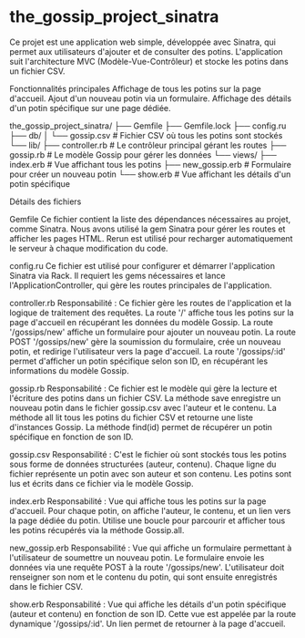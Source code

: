 # the_gossip_project_sinatra

Ce projet est une application web simple, développée avec Sinatra, qui permet aux utilisateurs d'ajouter et de consulter des potins. L'application suit l'architecture MVC (Modèle-Vue-Contrôleur) et stocke les potins dans un fichier CSV.

Fonctionnalités principales
Affichage de tous les potins sur la page d'accueil.
Ajout d'un nouveau potin via un formulaire.
Affichage des détails d'un potin spécifique sur une page dédiée.

the_gossip_project_sinatra/
├── Gemfile
├── Gemfile.lock
├── config.ru
├── db/
│   └── gossip.csv          # Fichier CSV où tous les potins sont stockés
└── lib/
    ├── controller.rb       # Le contrôleur principal gérant les routes
    ├── gossip.rb           # Le modèle Gossip pour gérer les données
    └── views/
        ├── index.erb       # Vue affichant tous les potins
        ├── new_gossip.erb  # Formulaire pour créer un nouveau potin
        └── show.erb        # Vue affichant les détails d'un potin spécifique

Détails des fichiers

Gemfile
Ce fichier contient la liste des dépendances nécessaires au projet, comme Sinatra.
Nous avons utilisé la gem Sinatra pour gérer les routes et afficher les pages HTML.
Rerun est utilisé pour recharger automatiquement le serveur à chaque modification du code.

config.ru
Ce fichier est utilisé pour configurer et démarrer l'application Sinatra via Rack.
Il requiert les gems nécessaires et lance l'ApplicationController, qui gère les routes principales de l'application.

controller.rb
Responsabilité : Ce fichier gère les routes de l'application et la logique de traitement des requêtes.
La route '/' affiche tous les potins sur la page d'accueil en récupérant les données du modèle Gossip.
La route '/gossips/new' affiche un formulaire pour ajouter un nouveau potin.
La route POST '/gossips/new' gère la soumission du formulaire, crée un nouveau potin, et redirige l'utilisateur vers la page d'accueil.
La route '/gossips/:id' permet d'afficher un potin spécifique selon son ID, en récupérant les informations du modèle Gossip.

gossip.rb
Responsabilité : Ce fichier est le modèle qui gère la lecture et l'écriture des potins dans un fichier CSV.
La méthode save enregistre un nouveau potin dans le fichier gossip.csv avec l'auteur et le contenu.
La méthode all lit tous les potins du fichier CSV et retourne une liste d'instances Gossip.
La méthode find(id) permet de récupérer un potin spécifique en fonction de son ID.

gossip.csv
Responsabilité : C'est le fichier où sont stockés tous les potins sous forme de données structurées (auteur, contenu).
Chaque ligne du fichier représente un potin avec son auteur et son contenu.
Les potins sont lus et écrits dans ce fichier via le modèle Gossip.

index.erb
Responsabilité : Vue qui affiche tous les potins sur la page d'accueil.
Pour chaque potin, on affiche l'auteur, le contenu, et un lien vers la page dédiée du potin.
Utilise une boucle pour parcourir et afficher tous les potins récupérés via la méthode Gossip.all.

new_gossip.erb
Responsabilité : Vue qui affiche un formulaire permettant à l'utilisateur de soumettre un nouveau potin.
Le formulaire envoie les données via une requête POST à la route '/gossips/new'.
L'utilisateur doit renseigner son nom et le contenu du potin, qui sont ensuite enregistrés dans le fichier CSV.

show.erb
Responsabilité : Vue qui affiche les détails d'un potin spécifique (auteur et contenu) en fonction de son ID.
Cette vue est appelée par la route dynamique '/gossips/:id'.
Un lien permet de retourner à la page d'accueil.
